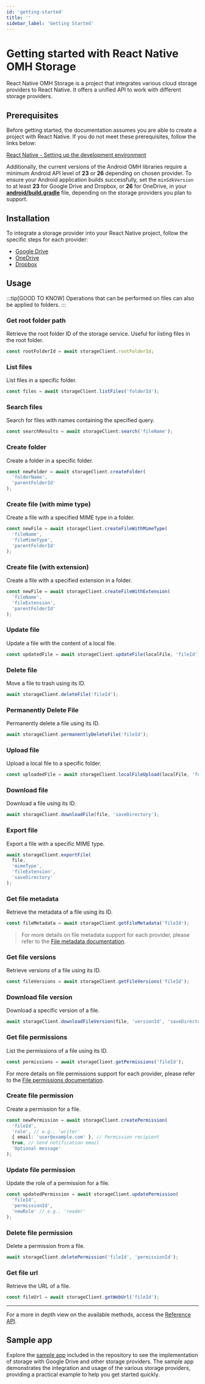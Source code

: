 ```yaml
---
id: 'getting-started'
title: ''
sidebar_label: 'Getting Started'
---
```


# Getting started with React Native OMH Storage

React Native OMH Storage is a project that integrates various cloud storage providers to React Native. It offers a unified API to work with different storage providers.

## Prerequisites

Before getting started, the documentation assumes you are able to create a project with React Native. If you do not meet these prerequisites, follow the links below:

[React Native - Setting up the development environment](https://reactnative.dev/docs/environment-setup)

Additionally, the current versions of the Android OMH libraries require a minimum Android API level of **23** or **26** depending on chosen provider. To ensure your Android application builds successfully, set the `minSdkVersion` to at least **23** for Google Drive and Dropbox, or **26** for OneDrive, in your [**android/build.gradle**](https://github.com/openmobilehub/react-native-omh-storage/blob/main/apps/sample-app/android/build.gradle#L4) file, depending on the storage providers you plan to support.

## Installation

To integrate a storage provider into your React Native project, follow the specific steps for each provider:

- [Google Drive](https://ideal-doodle-m69lynw.pages.github.io/docs/googledrive#configuration)
- [OneDrive](https://ideal-doodle-m69lynw.pages.github.io/docs/onedrive#configuration)
- [Dropbox](https://ideal-doodle-m69lynw.pages.github.io/docs/dropbox#configuration)

## Usage

:::tip[GOOD TO KNOW]
Operations that can be performed on files can also be applied to folders.
:::

### Get root folder path

Retrieve the root folder ID of the storage service. Useful for listing files in the root folder.

```typescript
const rootFolderId = await storageClient.rootFolderId;
```

### List files

List files in a specific folder.

```typescript
const files = await storageClient.listFiles('folderId');
```

### Search files

Search for files with names containing the specified query.

```typescript
const searchResults = await storageClient.search('fileName');
```

### Create folder

Create a folder in a specific folder.

```typescript
const newFolder = await storageClient.createFolder(
  'folderName',
  'parentFolderId'
);
```

### Create file (with mime type)

Create a file with a specified MIME type in a folder.

```typescript
const newFile = await storageClient.createFileWithMimeType(
  'fileName',
  'fileMimeType',
  'parentFolderId'
);
```

### Create file (with extension)

Create a file with a specified extension in a folder.

```typescript
const newFile = await storageClient.createFileWithExtension(
  'fileName',
  'fileExtension',
  'parentFolderId'
);
```

### Update file

Update a file with the content of a local file.

```typescript
const updatedFile = await storageClient.updateFile(localFile, 'fileId');
```

### Delete file

Move a file to trash using its ID.

```typescript
await storageClient.deleteFile('fileId');
```

### Permanently Delete File

Permanently delete a file using its ID.

```typescript
await storageClient.permanentlyDeleteFile('fileId');
```

### Upload file

Upload a local file to a specific folder.

```typescript
const uploadedFile = await storageClient.localFileUpload(localFile, 'folderId');
```

### Download file

Download a file using its ID.

```typescript
await storageClient.downloadFile(file, 'saveDirectory');
```

### Export file

Export a file with a specific MIME type.

```typescript
await storageClient.exportFile(
  file,
  'mimeType',
  'fileExtension',
  'saveDirectory'
);
```

### Get file metadata

Retrieve the metadata of a file using its ID.

```typescript
const fileMetadata = await storageClient.getFileMetadata('fileId');
```

> For more details on file metadata support for each provider, please refer to the [File metadata documentation](https://github.com/openmobilehub/react-native-omh-storage/blob/main/README.md#file-metadata).

### Get file versions

Retrieve versions of a file using its ID.

```typescript
const fileVersions = await storageClient.getFileVersions('fileId');
```

### Download file version

Download a specific version of a file.

```typescript
await storageClient.downloadFileVersion(file, 'versionId', 'saveDirectory');
```

### Get file permissions

List the permissions of a file using its ID.

```typescript
const permissions = await storageClient.getPermissions('fileId');
```

For more details on file permissions support for each provider, please refer to the [File permissions documentation](https://github.com/openmobilehub/react-native-omh-storage/blob/main/README.md#file-permissions).

### Create file permission

Create a permission for a file.

```typescript
const newPermission = await storageClient.createPermission(
  'fileId',
  'role', // e.g., 'writer'
  { email: 'user@example.com' }, // Permission recipient
  true, // Send notification email
  'Optional message'
);
```

### Update file permission

Update the role of a permission for a file.

```typescript
const updatedPermission = await storageClient.updatePermission(
  'fileId',
  'permissionId',
  'newRole' // e.g., 'reader'
);
```

### Delete file permission

Delete a permission from a file.

```typescript
await storageClient.deletePermission('fileId', 'permissionId');
```

### Get file url

Retrieve the URL of a file.

```typescript
const fileUrl = await storageClient.getWebUrl('fileId');
```

---

For a more in depth view on the available methods, access the [Reference API](https://ideal-doodle-m69lynw.pages.github.io/docs/api/core/src/interfaces/IStorageClient).

## Sample app

Explore the [sample app](https://ideal-doodle-m69lynw.pages.github.io/docs/contributing#sample-app) included in the repository to see the implementation of storage with Google Drive and other storage providers. The sample app demonstrates the integration and usage of the various storage providers, providing a practical example to help you get started quickly.
